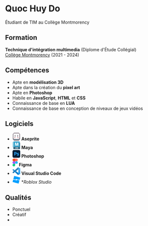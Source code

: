# Quoc Huy Do
Étudiant de TIM au Collège Montmorency

## Formation
**Technique d'intégration multimedia** (Diplome d'Étude Collégial) <br>
[Collège Montmorency](https://www.cmontmorency.qc.ca/) (2021 - 2024)

## Compétences
- Apte en **modélisation 3D**
- Apte dans la création du **pixel art**
- Apte en **Photoshop**
- Habile en **JavaScript**, **HTML** et **CSS**
- Connaissance de base en **LUA**
- Connaissance de base en conception de niveaux de jeux vidéos

## Logiciels
- <img src="img/asepritelogo.png" alt="Aseprite Logo" style="width:25px; height:25px;"> **Aseprite**
- <img src="img/mayalogo.png" alt="Aseprite Logo" style="width:25px; height:25px;"> **Maya**
- <img src="img/photoshoplogo.png" alt="Aseprite Logo" style="width:25px; height:25px;"> **Photoshop**
- <img src="img/figmalogo.png" alt="Aseprite Logo" style="width:17px; height:25px;"> **Figma**
- <img src="img/vscodelogo.png" alt="Aseprite Logo" style="width:25px; height:25px;"> **Visual Studio Code**
- <img src="img/robloxstudiologo.png" alt="Aseprite Logo" style="width:25px; height:25px;"> **Roblox Studio*

## Qualités
- Ponctuel
- Créatif
- 
